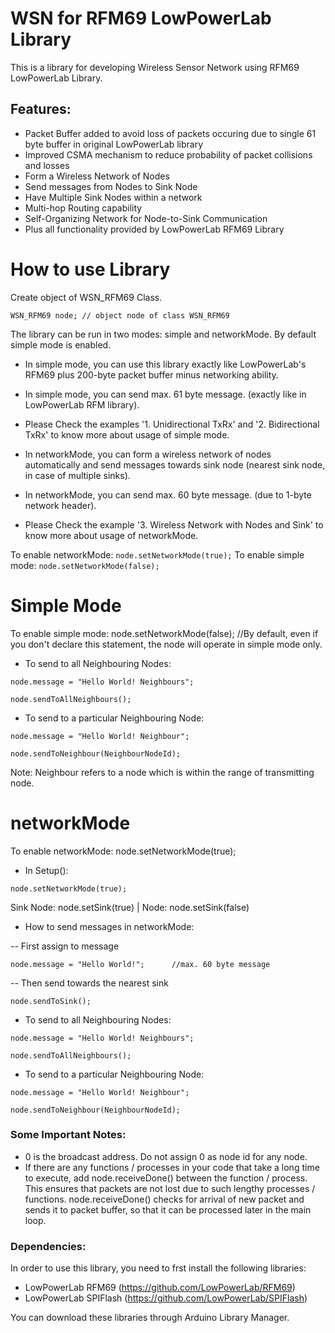 # WSN for RFM69 LowPowerLab Library
This is a library for developing Wireless Sensor Network using RFM69 LowPowerLab Library. 

## Features:
- Packet Buffer added to avoid loss of packets occuring due to single 61 byte buffer in original LowPowerLab library
- Improved CSMA mechanism to reduce probability of packet collisions and losses
- Form a Wireless Network of Nodes
- Send messages from Nodes to Sink Node
- Have Multiple Sink Nodes within a network
- Multi-hop Routing capability
- Self-Organizing Network for Node-to-Sink Communication
- Plus all functionality provided by LowPowerLab RFM69 Library 


# How to use Library

Create object of WSN_RFM69 Class.
```
WSN_RFM69 node; // object node of class WSN_RFM69
```
The library can be run in two modes: simple and networkMode. 
By default simple mode is enabled.

- In simple mode, you can use this library exactly like LowPowerLab's RFM69 plus 200-byte packet buffer minus networking ability. 

- In simple mode, you can send max. 61 byte message. (exactly like in LowPowerLab RFM library).

- Please Check the examples '1. Unidirectional TxRx' and '2. Bidirectional TxRx' to know more about usage of simple mode.

- In networkMode, you can form a wireless network of nodes automatically and send messages towards sink node (nearest sink node, in case of multiple sinks). 

- In networkMode, you can send max. 60 byte message. (due to 1-byte network header).

- Please Check the example '3. Wireless Network with Nodes and Sink' to know more about usage of networkMode.

To enable networkMode: ```node.setNetworkMode(true);```
To enable simple mode: ```node.setNetworkMode(false);```

# Simple Mode

To enable simple mode: node.setNetworkMode(false);  //By default, even if you don't declare this statement, the node will operate in simple mode only.

- To send to all Neighbouring Nodes:
```
node.message = "Hello World! Neighbours";

node.sendToAllNeighbours();
```
- To send to a particular Neighbouring Node:
```
node.message = "Hello World! Neighbour";

node.sendToNeighbour(NeighbourNodeId);
```
Note: Neighbour refers to a node which is within the range of transmitting node. 


# networkMode

To enable networkMode: node.setNetworkMode(true);

- In Setup():
```
node.setNetworkMode(true);
```
Sink Node: node.setSink(true) | Node: node.setSink(false)

- How to send messages in networkMode:

-- First assign to message
```
node.message = "Hello World!";      //max. 60 byte message
```
-- Then send towards the nearest sink
```
node.sendToSink();
```
- To send to all Neighbouring Nodes:
```
node.message = "Hello World! Neighbours";

node.sendToAllNeighbours();
```
- To send to a particular Neighbouring Node:
```
node.message = "Hello World! Neighbour";

node.sendToNeighbour(NeighbourNodeId);
```
### Some Important Notes:
- 0 is the broadcast address. Do not assign 0 as node id for any node.
- If there are any functions / processes in your code that take a long time to execute, add node.receiveDone() between the function / process. This ensures that packets are not lost due to such lengthy processes / functions. node.receiveDone() checks for arrival of new packet and sends it to packet buffer, so that it can be processed later in the main loop. 

### Dependencies:

In order to use this library, you need to frst install the following libraries: 
- LowPowerLab RFM69 (https://github.com/LowPowerLab/RFM69)
- LowPowerLab SPIFlash (https://github.com/LowPowerLab/SPIFlash)

You can download these libraries through Arduino Library Manager.
